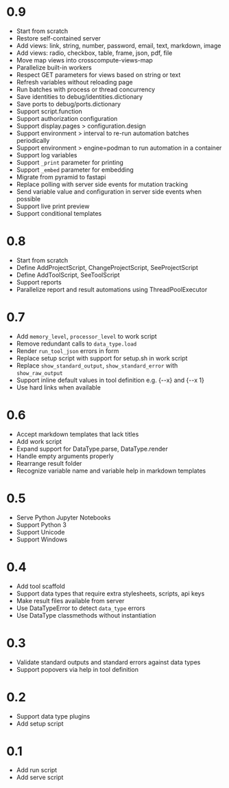 # 0.9
- Start from scratch
- Restore self-contained server
- Add views: link, string, number, password, email, text, markdown, image
- Add views: radio, checkbox, table, frame, json, pdf, file
- Move map views into crosscompute-views-map
- Parallelize built-in workers
- Respect GET parameters for views based on string or text
- Refresh variables without reloading page
- Run batches with process or thread concurrency
- Save identities to debug/identities.dictionary
- Save ports to debug/ports.dictionary
- Support script.function
- Support authorization configuration
- Support display.pages > configuration.design
- Support environment > interval to re-run automation batches periodically
- Support environment > engine=podman to run automation in a container
- Support log variables
- Support `_print` parameter for printing
- Support `_embed` parameter for embedding
- Migrate from pyramid to fastapi
- Replace polling with server side events for mutation tracking
- Send variable value and configuration in server side events when possible
- Support live print preview
- Support conditional templates

# 0.8
- Start from scratch
- Define AddProjectScript, ChangeProjectScript, SeeProjectScript
- Define AddToolScript, SeeToolScript
- Support reports
- Parallelize report and result automations using ThreadPoolExecutor

# 0.7
- Add `memory_level`, `processor_level` to work script
- Remove redundant calls to `data_type.load`
- Render `run_tool_json` errors in form
- Replace setup script with support for setup.sh in work script
- Replace `show_standard_output`, `show_standard_error` with `show_raw_output`
- Support inline default values in tool definition e.g. {--x} and {--x 1}
- Use hard links when available

# 0.6
- Accept markdown templates that lack titles
- Add work script
- Expand support for DataType.parse, DataType.render
- Handle empty arguments properly
- Rearrange result folder
- Recognize variable name and variable help in markdown templates

# 0.5
- Serve Python Jupyter Notebooks
- Support Python 3
- Support Unicode
- Support Windows

# 0.4
- Add tool scaffold
- Support data types that require extra stylesheets, scripts, api keys
- Make result files available from server
- Use DataTypeError to detect `data_type` errors
- Use DataType classmethods without instantiation

# 0.3
- Validate standard outputs and standard errors against data types
- Support popovers via help in tool definition

# 0.2
- Support data type plugins
- Add setup script

# 0.1
- Add run script
- Add serve script
